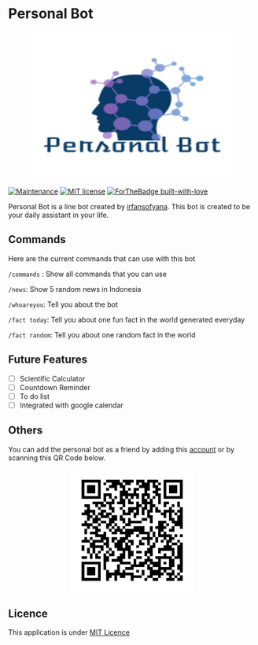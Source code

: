 # Personal Bot
<p align="center">
  <img width="400" height="300" src=resources/personal-bot-logo.png>
</p>

[![Maintenance](https://img.shields.io/badge/Maintained%3F-yes-green.svg)](https://GitHub.com/Naereen/StrapDown.js/graphs/commit-activity)
[![MIT license](https://img.shields.io/badge/License-MIT-blue.svg)](https://lbesson.mit-license.org/)
[![ForTheBadge built-with-love](http://ForTheBadge.com/images/badges/built-with-love.svg)](https://GitHub.com/Naereen/)


Personal Bot is a line bot created by [irfansofyana](https://irfansofyana.com). This bot is created to be your daily assistant in your life.


##  Commands
Here are the current commands that can use with this bot

`/commands` : Show all commands that you can use

`/news`: Show 5 random news in Indonesia

`/whoareyou`: Tell you about the bot

`/fact today`: Tell you about one fun fact in the world generated everyday

`/fact random`: Tell you about one random fact in the world

## Future Features
- [ ] Scientific Calculator
- [ ] Countdown Reminder
- [ ] To do list
- [ ] Integrated with google calendar

## Others

You can add the personal bot as a friend by adding this [account](https://lin.ee/zSFcl7j) or by scanning this QR Code below.


<p align="center">
  <img height=250px width=250px src=resources/qr-code.png>
</p>

## Licence

This application is under [MIT Licence](LICENSE)